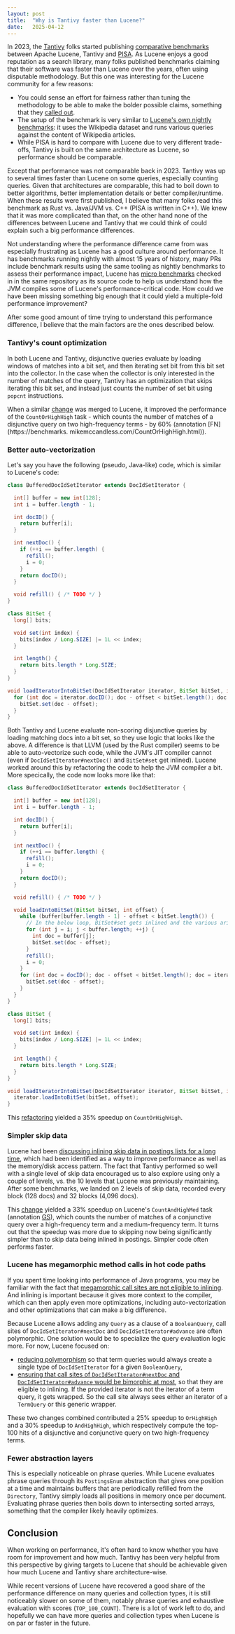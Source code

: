 ```yaml
---
layout: post
title:  "Why is Tantivy faster than Lucene?"
date:   2025-04-12
---
```


In 2023, the [Tantivy](https://github.com/quickwit-oss/tantivy) folks started publishing [comparative benchmarks](https://tantivy-search.github.io/bench/) between Apache Lucene, Tantivy and [PISA](https://github.com/pisa-engine/pisa). As Lucene enjoys a good reputation as a search library, many folks published benchmarks claiming that their software was faster than Lucene over the years, often using disputable methodology. But this one was interesting for the Lucene community for a few reasons:
 - You could sense an effort for fairness rather than tuning the methodology to be able to make the bolder possible claims, something that they [called out](https://github.com/quickwit-oss/search-benchmark-game/blob/3c124e2823e27e2c425769ffac24c71085065502/README.md?plain=1#L19-L21).
 - The setup of the benchmark is very similar to [Lucene's own nightly benchmarks](https://benchmarks.mikemccandless.com/): it uses the Wikipedia dataset and runs various queries against the content of Wikipedia articles.
 - While PISA is hard to compare with Lucene due to very different trade-offs, Tantivy is built on the same architecture as Lucene, so performance should be comparable.

Except that performance was not comparable back in 2023. Tantivy was up to several times faster than Lucene on some queries, especially counting queries. Given that architectures are comparable, this had to boil down to better algorithms, better implementation details or better compiler/runtime. When these results were first published, I believe that many folks read this benchmark as Rust vs. Java/JVM vs. C++ (PISA is written in C++). We knew that it was more complicated than that, on the other hand none of the differences between Lucene and Tantivy that we could think of could explain such a big performance differences.

Not understanding where the performance difference came from was especially frustrating as Lucene has a good culture around performance. It has benchmarks running nightly with almost 15 years of history, many PRs include benchmark results using the same tooling as nightly benchmarks to assess their performance impact, Lucene has [micro benchmarks](https://github.com/apache/lucene/tree/main/lucene/benchmark-jmh) checked in in the same repository as its source code to help us understand how the JVM compiles some of Lucene's performance-critical code. How could we have been missing something big enough that it could yield a multiple-fold performance improvement?

After some good amount of time trying to understand this performance difference, I believe that the main factors are the ones described below.

### Tantivy's count optimization

In both Lucene and Tantivy, disjunctive queries evaluate by loading windows of matches into a bit set, and then iterating set bit from this bit set into the collector. In the case when the collector is only interested in the number of matches of the query, Tantivy has an optimization that skips iterating this bit set, and instead just counts the number of set bit using `popcnt` instructions.

When a similar [change](https://github.com/apache/lucene/pull/12415) was merged to Lucene, it improved the performance of the `CountOrHighHigh` task - which counts the number of matches of a disjunctive query on two high-frequency terms - by 60% (annotation [FN](https://benchmarks.  mikemccandless.com/CountOrHighHigh.html)). 

### Better auto-vectorization

Let's say you have the following (pseudo, Java-like) code, which is similar to Lucene's code:

```java
class BufferedDocIdSetIterator extends DocIdSetIterator {

  int[] buffer = new int[128];
  int i = buffer.length - 1;

  int docID() {
    return buffer[i];
  }

  int nextDoc() {
    if (++i == buffer.length) {
      refill();
      i = 0;
    }
    return docID();
  }

  void refill() { /* TODO */ }
}

class BitSet {
  long[] bits;

  void set(int index) {
    bits[index / Long.SIZE] |= 1L << index;
  }

  int length() {
    return bits.length * Long.SIZE;
  }
}

void loadIteratorIntoBitSet(DocIdSetIterator iterator, BitSet bitSet, int offset) {
  for (int doc = iterator.docID(); doc - offset < bitSet.length(); doc = iterator.nextDoc()) {
    bitSet.set(doc - offset);
  }
}
```

Both Tantivy and Lucene evaluate non-scoring disjunctive queries by loading matching docs into a bit set, so they use logic that looks like the above. A difference is that LLVM (used by the Rust compiler) seems to be able to auto-vectorize such code, while the JVM's JIT compiler cannot (even if `DocIdSetIterator#nextDoc()` and `BitSet#set` get inlined). Lucene worked around this by refactoring the code to help the JVM compiler a bit. More specically, the code now looks more like that:

```java
class BufferedDocIdSetIterator extends DocIdSetIterator {

  int[] buffer = new int[128];
  int i = buffer.length - 1;

  int docID() {
    return buffer[i];
  }

  int nextDoc() {
    if (++i == buffer.length) {
      refill();
      i = 0;
    }
    return docID();
  }

  void refill() { /* TODO */ }

  void loadIntoBitSet(BitSet bitSet, int offset) {
    while (buffer[buffer.length - 1] - offset < bitSet.length()) {
      // In the below loop, BitSet#set gets inlined and the various arithmetic operations auto-vectorize.
      for (int j = i; j < buffer.length; ++j) {
        int doc = buffer[j];
        bitSet.set(doc - offset);
      }
      refill();
      i = 0;
    }
    for (int doc = docID(); doc - offset < bitSet.length(); doc = iterator.nextDoc()) {
      bitSet.set(doc - offset);
    }
  }
}

class BitSet {
  long[] bits;

  void set(int index) {
    bits[index / Long.SIZE] |= 1L << index;
  }

  int length() {
    return bits.length * Long.SIZE;
  }
}

void loadIteratorIntoBitSet(DocIdSetIterator iterator, BitSet bitSet, int offset) {
  iterator.loadIntoBitSet(bitSet, offset);
}
```

This [refactoring](https://github.com/apache/lucene/pull/14069) yielded a 35% speedup on `CountOrHighHigh`.

### Simpler skip data

Lucene had been [discussing inlining skip data in postings lists for a long time](https://github.com/apache/lucene/issues/4036), which had been identified as a way to improve performance as well as the memory/disk access pattern. The fact that Tantivy performed so well with a single level of skip data encouraged us to also explore using only a couple of levels, vs. the 10 levels that Lucene was previously maintaining. After some benchmarks, we landed on 2 levels of skip data, recorded every block (128 docs) and 32 blocks (4,096 docs).

This [change](https://github.com/apache/lucene/pull/13585) yielded a 33% speedup on Lucene's `CountAndHighMed` task (annotation [GS](https://benchmarks.mikemccandless.com/CountAndHighMed.html)), which counts the number of matches of a conjunctive query over a high-frequency term and a medium-frequency term. It turns out that the speedup was more due to skipping now being significantly simpler than to skip data being inlined in postings. Simpler code often performs faster.

### Lucene has megamorphic method calls in hot code paths

If you spent time looking into performance of Java programs, you may be familiar with the fact that [megamorphic call sites are not eligible to inlining](https://shipilev.net/blog/2015/black-magic-method-dispatch/). And inlining is important because it gives more context to the compiler, which can then apply even more optimizations, including auto-vectorization and other optimizations that can make a big difference.

Because Lucene allows adding any `Query` as a clause of a `BooleanQuery`, call sites of `DocIdSetIterator#nextDoc` and `DocIdSetIterator#advance` are often polymorphic. One solution would be to specialize the query evaluation logic more. For now, Lucene focused on:
 - [reducing polymorphism](https://github.com/apache/lucene/pull/14017) so that term queries would always create a single type of `DocIdSetIterator` for a given `BooleanQuery`,
 - [ensuring that call sites of `DocIdSetIterator#nextDoc` and `DocIdSetIterator#advance` would be bimorphic at most](https://github.com/apache/lucene/pull/14023), so that they are eligible to inlining. If the provided iterator is not the iterator of a term query, it gets wrapped. So the call site always sees either an iterator of a `TermQuery` or this generic wrapper.

These two changes combined contributed a 25% speedup to `OrHighHigh` and a 30% speedup to `AndHighHigh`, which respectively compute the top-100 hits of a disjunctive and conjunctive query on two high-frequency terms.

### Fewer abstraction layers

This is especially noticeable on phrase queries. While Lucene evaluates phrase queries through its `PostingsEnum` abstraction that gives one position at a time and maintains buffers that are periodically refilled from the `Directory`, Tantivy simply loads all positions in memory once per document. Evaluating phrase queries then boils down to intersecting sorted arrays, something that the compiler likely heavily optimizes.

## Conclusion

When working on performance, it's often hard to know whether you have room for improvement and how much. Tantivy has been very helpful from this perspective by giving targets to Lucene that should be achievable given how much Lucene and Tantivy share architecture-wise.

While recent versions of Lucene have recovered a good share of the performance difference on many queries and collection types, it is still noticeably slower on some of them, notably phrase queries and exhaustive evaluation with scores (`TOP_100_COUNT`). There is a lot of work left to do, and hopefully we can have more queries and collection types when Lucene is on par or faster in the future.
